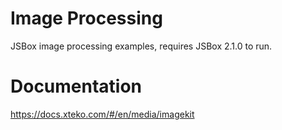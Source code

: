 # Image Processing

JSBox image processing examples, requires JSBox 2.1.0 to run.

# Documentation

https://docs.xteko.com/#/en/media/imagekit